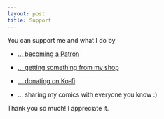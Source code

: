 ```yaml
---
layout: post
title: Support
---
```


You can support me and what I do by

- [... becoming a Patron](https://www.patreon.com/lolnein)

- [... getting something from my shop](https://www.redbubble.com/people/lolnein)

- [... donating on Ko-fi](https://ko-fi.com/lolnein)

 - ... sharing my comics with everyone you know :)

Thank you so much! I appreciate it.

